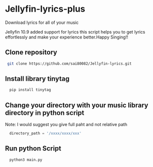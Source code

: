 # Jellyfin-lyrics-plus
Download lyrics for all of your music

Jellyfin 10.9 added support for lyrics this script helps you to get lyrics effortlessly and make your experience better.Happy Singing!!

## Clone repository

```bash
 git clone https://github.com/sai80082/Jellyfin-lyrics.git
```

## Install library tinytag

```python
  pip install tinytag
```
## Change your directory with your music library directory in python script

Note: I would suggest you give full paht and not relative path

```python
  directory_path = '/xxxx/xxxx/xxx'
```

## Run python Script

```python
  python3 main.py
```
